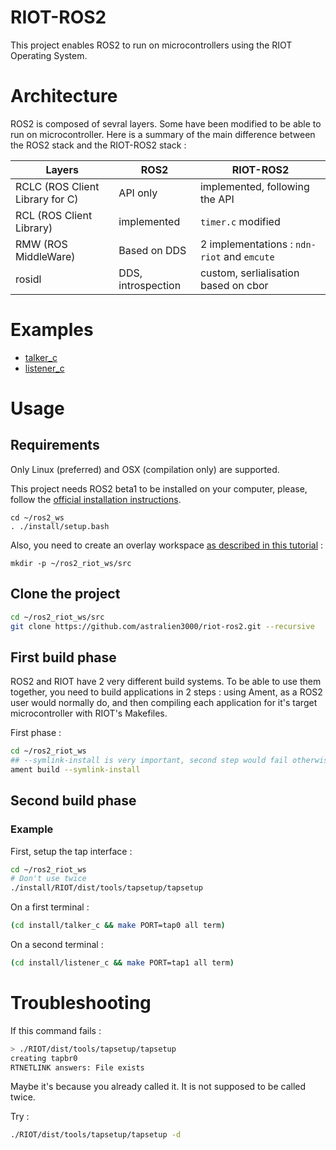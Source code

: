# RIOT-ROS2

This project enables ROS2 to run on microcontrollers using the RIOT Operating System.

# Architecture

ROS2 is composed of sevral layers. Some have been modified to be able to run on microcontroller.
Here is a summary of the main difference between the ROS2 stack and the RIOT-ROS2 stack :

| Layers | ROS2 | RIOT-ROS2 |
|-|-|-|
| RCLC (ROS Client Library for C) | API only | implemented, following the API |
| RCL (ROS Client Library) | implemented | `timer.c` modified |
| RMW (ROS MiddleWare) | Based on DDS | 2 implementations : `ndn-riot` and `emcute` |
| rosidl | DDS, introspection | custom, serlialisation based on cbor |

# Examples

 - [talker_c](/examples/talker_c/main.c)
 - [listener_c](/examples/listener_c/main.c)

# Usage

## Requirements

Only Linux (preferred) and OSX (compilation only) are supported.

This project needs ROS2 beta1 to be installed on your computer, please, follow the [official installation instructions](https://github.com/ros2/ros2/wiki/Installation).

```
cd ~/ros2_ws
. ./install/setup.bash
```

Also, you need to create an overlay workspace [as described in this tutorial](https://github.com/ros2/ros2/wiki/Ament-Tutorial) : 

```
mkdir -p ~/ros2_riot_ws/src
```

## Clone the project

```sh
cd ~/ros2_riot_ws/src
git clone https://github.com/astralien3000/riot-ros2.git --recursive
```

## First build phase

ROS2 and RIOT have 2 very different build systems.
To be able to use them together, you need to build applications in 2 steps : 
using Ament, as a ROS2 user would normally do, 
and then compiling each application for it's target microcontroller with RIOT's Makefiles.

First phase : 

```sh
cd ~/ros2_riot_ws
## --symlink-install is very important, second step would fail otherwise
ament build --symlink-install
```

## Second build phase

### Example

First, setup the tap interface :
```sh
cd ~/ros2_riot_ws
# Don't use twice
./install/RIOT/dist/tools/tapsetup/tapsetup
```

On a first terminal : 
```sh
(cd install/talker_c && make PORT=tap0 all term)
```

On a second terminal : 
```sh
(cd install/listener_c && make PORT=tap1 all term)
```

# Troubleshooting

If this command fails :
```sh
> ./RIOT/dist/tools/tapsetup/tapsetup
creating tapbr0
RTNETLINK answers: File exists
```
Maybe it's because you already called it.
It is not supposed to be called twice.

Try :
```sh
./RIOT/dist/tools/tapsetup/tapsetup -d
```
